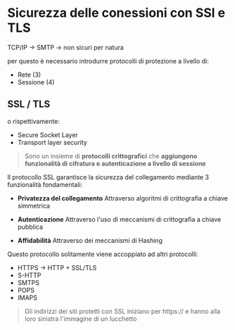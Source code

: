 # Sicurezza delle conessioni con SSl e TLS

TCP/IP -> SMTP -> non sicuri per natura

per questo è necessario introdurre protocolli di protezione a livello di:
- Rete (3)
- Sessione (4)

## SSL / TLS

o rispettivamente:
- Secure Socket Layer
- Transport layer security

> Sono un insieme di **protocolli crittografici** che **aggiungono funzionalità di cifratura e autenticazione a livello di sessione**

Il protocollo SSL garantisce la sicurezza del collegamento mediante 3 funzionalità fondamentali:

- **Privatezza del collegamento**
Attraverso algoritmi di crittografia a chiave simmetrica

- **Autenticazione**
Attraverso l'uso di meccanismi di crittografia a chiave pubblica

- **Affidabilità**
Attraverso dei meccanismi di Hashing


Questo protocollo solitamente viene accoppiato ad altri protocolli:
- HTTPS -> HTTP + SSL/TLS
- S-HTTP 
- SMTPS
- POPS
- IMAPS

>Gli indirizzi dei siti protetti con SSL iniziano per https:// e hanno alla loro sinistra l'immagine di un lucchetto

<!--stackedit_data:
eyJoaXN0b3J5IjpbOTAzMDkzMjgwXX0=
-->